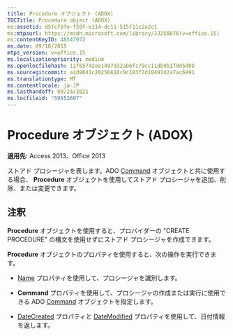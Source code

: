 ```yaml
---
title: Procedure オブジェクト (ADOX)
TOCTitle: Procedure object (ADOX)
ms:assetid: d5fcf0fe-f59f-e114-dc11-515f11c2a2c1
ms:mtpsurl: https://msdn.microsoft.com/library/JJ250076(v=office.15)
ms:contentKeyID: 48547972
ms.date: 09/18/2015
mtps_version: v=office.15
ms.localizationpriority: medium
ms.openlocfilehash: 11f65742ee1497d32ab6fc79cc11db9b1f9d5d0b
ms.sourcegitcommit: a1d9041c20256616c9c183f7d1049142a7ac6991
ms.translationtype: MT
ms.contentlocale: ja-JP
ms.lasthandoff: 09/24/2021
ms.locfileid: "59552697"
---
```

# <a name="procedure-object-adox"></a>Procedure オブジェクト (ADOX)


**適用先:** Access 2013、Office 2013

ストアド プロシージャを表します。ADO [Command](command-object-ado.md) オブジェクトと共に使用する場合、 **Procedure** オブジェクトを使用してストアド プロシージャを追加、削除、または変更できます。

## <a name="remarks"></a>注釈

**Procedure** オブジェクトを使用すると、プロバイダーの "CREATE PROCEDURE" の構文を使用せずにストアド プロシージャを作成できます。

**Procedure** オブジェクトのプロパティを使用すると、次の操作を実行できます。

  - [Name](name-property-adox.md) プロパティを使用して、プロシージャを識別します。

  - **Command** プロパティを使用して、プロシージャの作成または実行に使用できる ADO [Command](command-property-adox.md) オブジェクトを指定します。

  - [DateCreated](datecreated-property-adox.md) プロパティと [DateModified](datemodified-property-adox.md) プロパティを使用して、日付情報を返します。


